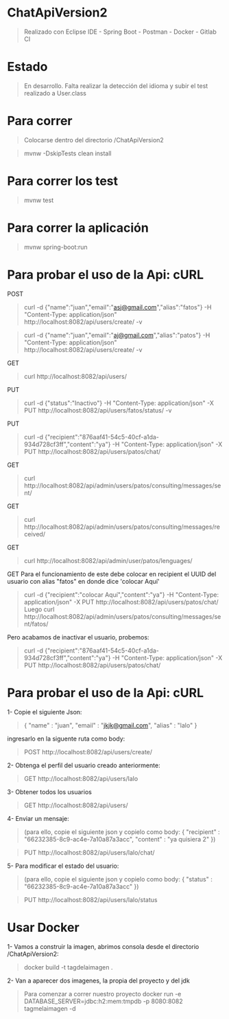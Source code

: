 # ChatApiVersion2
>Realizado con Eclipse IDE - Spring Boot - Postman - Docker - Gitlab CI

# Estado
>En desarrollo. Falta realizar la detección del idioma y subir el test realizado a User.class

# Para correr
>Colocarse dentro del directorio /ChatApiVersion2
	
>mvnw -DskipTests clean install

# Para correr los test
>mvnw test 

# Para correr la aplicación
>mvnw spring-boot:run

# Para probar el uso de la Api: cURL

POST
>curl -d {\"name\":\"juan\",\"email\":\"asj@gmail.com\",\"alias\":\"fatos\"} -H "Content-Type: application/json" http://localhost:8082/api/users/create/ -v

>curl -d {\"name\":\"juan\",\"email\":\"aj@gmail.com\",\"alias\":\"patos\"} -H "Content-Type: application/json" http://localhost:8082/api/users/create/ -v

GET
>curl http://localhost:8082/api/users/  

PUT 
>curl -d {\"status\":\"Inactivo\"} -H "Content-Type: application/json" -X PUT http://localhost:8082/api/users/fatos/status/ -v

PUT
>curl -d {\"recipient\":\"876aaf41-54c5-40cf-a1da-934d728cf3ff\",\"content\":\"ya\"} -H "Content-Type: application/json" -X PUT http://localhost:8082/api/users/patos/chat/

GET
>curl http://localhost:8082/api/admin/users/patos/consulting/messages/sent/

GET
>curl http://localhost:8082/api/admin/users/patos/consulting/messages/received/

GET
>curl http://localhost:8082/api/admin/user/patos/lenguages/

GET
Para el funcionamiento de este debe colocar en recipient el UUID del usuario con alias "fatos"
en donde dice 'colocar Aquí'
>curl -d {\"recipient\":\"colocar Aquí\",\"content\":\"ya\"} -H "Content-Type: application/json" -X PUT http://localhost:8082/api/users/patos/chat/
Luego
>curl http://localhost:8082/api/admin/users/patos/consulting/messages/sent/fatos/

Pero acabamos de inactivar el usuario, probemos:

>curl -d {\"recipient\":\"876aaf41-54c5-40cf-a1da-934d728cf3ff\",\"content\":\"ya\"} -H "Content-Type: application/json" -X PUT http://localhost:8082/api/users/patos/chat/

# Para probar el uso de la Api: cURL

1- Copie el siguiente Json:
>{
>    "name" : "juan",
>    "email" : "jkjk@gmail.com",
>    "alias" : "lalo"
>}

ingresarlo en la siguente ruta como body:

>POST http://localhost:8082/api/users/create/

2- Obtenga el perfil del usuario creado anteriormente:
>GET http://localhost:8082/api/users/lalo

3- Obtener todos los usuarios
>GET http://localhost:8082/api/users/

4- Enviar un mensaje:
>(para ello, copie el siguiente json y copielo como body: 
>{
>    "recipient" : "66232385-8c9-ac4e-7a10a87a3acc",
>    "content" : "ya quisiera 2"
})

>PUT http://localhost:8082/api/users/lalo/chat/

5- Para modificar el estado del usuario:
>(para ello, copie el siguiente json y copielo como body: 
>{
>    "status" : "66232385-8c9-ac4e-7a10a87a3acc"
})

>PUT http://localhost:8082/api/users/lalo/status

# Usar Docker

1- Vamos a construir la imagen, abrimos consola desde el directorio /ChatApiVersion2:
>docker build -t tagdelaimagen .

2- Van a aparecer dos imagenes, la propia del proyecto y del jdk 
>Para comenzar a correr nuestro proyecto
>docker run -e DATABASE_SERVER=jdbc:h2:mem:tmpdb -p 8080:8082 tagmelaimagen -d